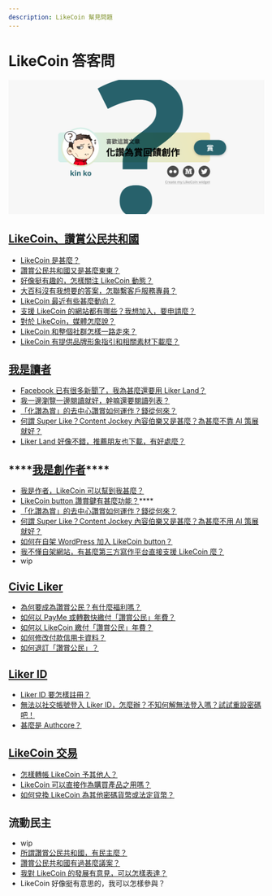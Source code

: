 ```yaml
---
description: LikeCoin 幫見問題
---
```


# LikeCoin 答客問

![](.gitbook/assets/likecoin_ad27_small_update-01.png)

## [LikeCoin、讚賞公民共和國](https://docs.like.co/v/zh/user-guide/about)

* [LikeCoin 是甚麼？](https://docs.like.co/v/zh/user-guide/about#likecoin)
* [讚賞公民共和國又是甚麼東東？](https://docs.like.co/v/zh/user-guide/about#republic-of-liker-land)
* [好像挺有趣的，怎樣關注 LikeCoin 動態？](https://docs.like.co/v/zh/user-guide/about#follow-us)
* [大百科沒有我想要的答案，怎聯繫客戶服務專員？](https://docs.like.co/v/zh/user-guide/about#contact-us)
* [LikeCoin 最近有些甚麼動向？](https://docs.like.co/v/zh/user-guide/about/updates)
* [支援 LikeCoin 的網站都有哪些？我想加入，要申請麼？](https://docs.like.co/v/zh/user-guide/about/list-of-media)
* [對於 LikeCoin，媒體怎麼說？](https://docs.like.co/v/zh/user-guide/about/on-the-news)
* [LikeCoin 和整個社群怎樣一路走來？](https://docs.like.co/v/zh/user-guide/about/background)
* [LikeCoin 有提供品牌形象指引和相關素材下載麼？](https://docs.like.co/v/zh/user-guide/about/presskit)

## [我是讀者](https://docs.like.co/v/zh/user-guide/reader)

* [Facebook 已有很多新聞了，我為甚麼還要用 Liker Land？](https://docs.like.co/v/zh/user-guide/reader#nei-rong-bo-lao)
* [我一邊瀏覽一邊閱讀就好，幹嘛還要閱讀列表？](https://docs.like.co/v/zh/user-guide/reader/reading-list)
* [「化讚為賞」的去中心讚賞如何運作？錢從何來？](https://docs.like.co/v/zh/user-guide/reader/like)
* [何謂 Super Like？Content Jockey 內容伯樂又是甚麼？為甚麼不靠 AI 策展就好？](https://docs.like.co/v/zh/user-guide/reader/superlike)
* [Liker Land 好像不錯，推薦朋友也下載，有好處麼？](https://docs.like.co/v/zh/user-guide/reader/referral)

## \*\*\*\*[**我是創作者**](https://docs.like.co/v/zh/user-guide/content-creators)\*\*\*\*

* [我是作者，LikeCoin 可以幫到我甚麼？](https://docs.like.co/v/zh/user-guide/content-creators)
* [LikeCoin button 讚賞鍵有甚麼功能？](https://docs.like.co/v/zh/user-guide/content-creators/likecoin-button)\*\*\*\*
* [「化讚為賞」的去中心讚賞如何運作？錢從何來？](https://docs.like.co/v/zh/user-guide/reader/like)
* [何謂 Super Like？Content Jockey 內容伯樂又是甚麼？為甚麼不用 AI 策展就好？](https://docs.like.co/v/zh/user-guide/reader/superlike)
* [如何在自架 WordPress 加入 LikeCoin button？](https://docs.like.co/v/zh/user-guide/creator/wordpress)
* [我不懂自架網站，有甚麼第三方寫作平台直接支援 LikeCoin 麼？](https://docs.like.co/v/zh/user-guide/creator/blogging-platforms)
* wip

## [Civic Liker](https://docs.like.co/v/zh/user-guide/civic-liker)

* [為何要成為讚賞公民？有什麼福利嗎？](https://docs.like.co/v/zh/user-guide/civic-liker/rationale-and-benefits)
* [如何以 PayMe 或轉數快繳付「讚賞公民」年費？](https://docs.like.co/v/zh/user-guide/civic-liker/civic-liker-paid-by-payme)
* [如何以 LikeCoin 繳付「讚賞公民」年費？](https://docs.like.co/v/zh/user-guide/civic-liker/civic-liker-paid-by-likecoin)
* [如何修改付款信用卡資料？](https://docs.like.co/v/zh/user-guide/civic-liker/change-credit-card)
* [如何退訂「讚賞公民」？](https://docs.like.co/v/zh/user-guide/civic-liker/unsubscribe-civic-liker)

## [Liker ID](https://docs.like.co/v/zh/user-guide/liker-id)

* [Liker ID 要怎樣註冊](https://docs.like.co/v/zh/user-guide/liker-id/register)[？](https://docs.like.co/v/zh/user-guide/liker-id/reset-password)
* [無法以社交帳號登入 Liker ID，怎麼辦？不知何解無法登入嗎？試試重設密碼吧！](https://docs.like.co/v/zh/user-guide/liker-id/reset-password)
* [甚麼是 Authcore？](https://docs.like.co/v/zh/user-guide/liker-id/what-is-authcore)

## [LikeCoin 交易](https://docs.like.co/v/zh/user-guide/likecoin-token)

* [怎樣轉帳 LikeCoin 予其他人？](https://docs.like.co/v/zh/user-guide/likecoin-token/like-pay)
* [LikeCoin 可以直接作為購買產品之用嗎？](https://docs.like.co/v/zh/user-guide/likecoin-token/products-and-services)
* [如何兌換 LikeCoin 為其他密碼貨幣或法定貨幣？](https://docs.like.co/v/zh/user-guide/likecoin-token/how-to-buy-and-sell-likecoin)

## 流動民主

* wip
* [所謂讚賞公民共和國，有民主麼？](https://docs.like.co/v/zh/user-guide/liquid-democracy)
* [讚賞公民共和國有過甚麼議案？](https://docs.like.co/v/zh/about/governance/proposals)
* [我對 LikeCoin 的發展有意見，可以怎樣表達？](https://docs.like.co/v/zh/about/governance/community-call)
* LikeCoin 好像挺有意思的，我可以怎樣參與？

